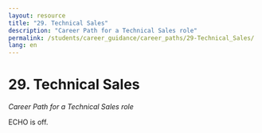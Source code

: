 ```yaml
---
layout: resource
title: "29. Technical Sales"
description: "Career Path for a Technical Sales role"
permalink: /students/career_guidance/career_paths/29-Technical_Sales/
lang: en
---
```


# 29. Technical Sales

*Career Path for a Technical Sales role*

ECHO is off.
